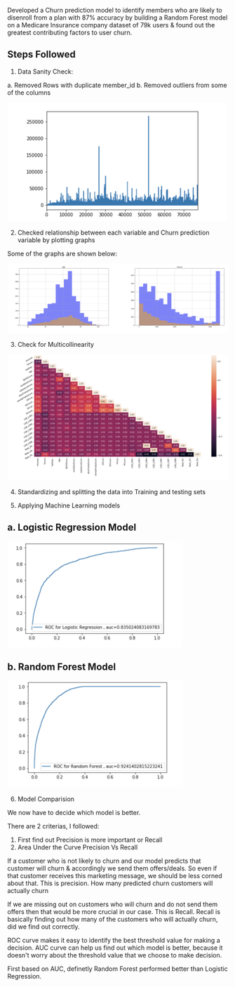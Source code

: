 

Developed a Churn prediction model to identify members who are likely to disenroll from a plan with 87% accuracy by building a Random Forest model on a Medicare Insurance company dataset of 79k users & found out the greatest contributing factors to user churn.

## Steps Followed

1. Data Sanity Check:

a. Removed Rows with duplicate member_id
b. Removed outliers from some of the columns

<img src="Images/outliers.png" width=500>

2. Checked relationship between each variable and Churn prediction variable by plotting graphs

Some of the graphs are shown below:

<img src="Images/plots_1.png" width=700>

3. Check for Multicollinearity

<img src="Images/corelation_plot.png" width=700>

4. Standardizing and splitting the data into Training and testing sets

5. Applying Machine Learning models 
 ## a. Logistic Regression Model
 
 <img src="Images/logistic_regression_roc.png" width=400>
 
 ## b. Random Forest Model
 
  <img src="Images/random_forest_roc.png" width=400>
 
6. Model Comparision

We now have to decide which model is better.

There are 2 criterias, I followed:

1. First find out Precision is more important or Recall
2. Area Under the Curve
Precision Vs Recall

If a customer who is not likely to churn and our model predicts that customer will churn & accordingly we send them offers/deals. So even if that customer receives this marketing message, we should be less corned about that. This is precision. How many predicted churn customers will actually churn

If we are missing out on customers who will churn and do not send them offers then that would be more crucial in our case. This is Recall. Recall is basically finding out how many of the customers who will actually churn, did we find out correctly.

ROC curve makes it easy to identify the best threshold value for making a decision. AUC curve can help us find out which model is better, because it doesn't worry about the threshold value that we choose to make decision.

First based on AUC, definetly Random Forest performed better than Logistic Regression.

